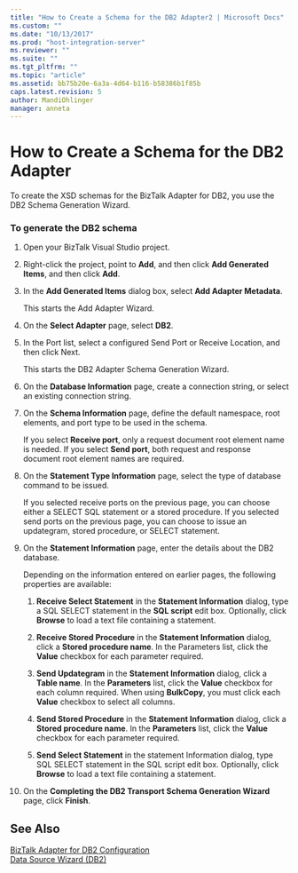 ```yaml
---
title: "How to Create a Schema for the DB2 Adapter2 | Microsoft Docs"
ms.custom: ""
ms.date: "10/13/2017"
ms.prod: "host-integration-server"
ms.reviewer: ""
ms.suite: ""
ms.tgt_pltfrm: ""
ms.topic: "article"
ms.assetid: bb75b20e-6a3a-4d64-b116-b58386b1f85b
caps.latest.revision: 5
author: MandiOhlinger
manager: anneta
---
```

# How to Create a Schema for the DB2 Adapter
To create the XSD schemas for the BizTalk Adapter for DB2, you use the DB2 Schema Generation Wizard.  
  
### To generate the DB2 schema  
  
1.  Open your BizTalk Visual Studio project.  
  
2.  Right-click the project, point to **Add**, and then click **Add Generated Items**, and then click **Add**.  
  
3.  In the **Add Generated Items** dialog box, select **Add Adapter Metadata**.  
  
     This starts the Add Adapter Wizard.  
  
4.  On the **Select Adapter** page, select **DB2**.  
  
5.  In the Port list, select a configured Send Port or Receive Location, and then click Next.  
  
     This starts the DB2 Adapter Schema Generation Wizard.  
  
6.  On the **Database Information** page, create a connection string, or select an existing connection string.  
  
7.  On the **Schema Information** page, define the default namespace, root elements, and port type to be used in the schema.  
  
     If you select **Receive port**, only a request document root element name is needed. If you select **Send port**, both request and response document root element names are required.  
  
8.  On the **Statement Type Information** page, select the type of database command to be issued.  
  
     If you selected receive ports on the previous page, you can choose either a SELECT SQL statement or a stored procedure. If you selected send ports on the previous page, you can choose to issue an updategram, stored procedure, or SELECT statement.  
  
9. On the **Statement Information** page, enter the details about the DB2 database.  
  
     Depending on the information entered on earlier pages, the following properties are available:  
  
    1.  **Receive Select Statement** in the **Statement Information** dialog, type a SQL SELECT statement in the **SQL script** edit box. Optionally, click **Browse** to load a text file containing a statement.  
  
    2.  **Receive Stored Procedure** in the **Statement Information** dialog, click a **Stored procedure name**. In the Parameters list, click the **Value** checkbox for each parameter required.  
  
    3.  **Send Updategram** in the **Statement Information** dialog, click a **Table name**. In the **Parameters** list, click the **Value** checkbox for each column required. When using **BulkCopy**, you must click each **Value** checkbox to select all columns.  
  
    4.  **Send Stored Procedure** in the **Statement Information** dialog, click a **Stored procedure name**. In the **Parameters** list, click the **Value** checkbox for each parameter required.  
  
    5.  **Send Select Statement** in the statement Information dialog, type SQL SELECT statement in the SQL script edit box. Optionally, click **Browse** to load a text file containing a statement.  
  
10. On the **Completing the DB2 Transport Schema Generation Wizard** page, click **Finish**.  
  
## See Also  
 [BizTalk Adapter for DB2 Configuration](../core/biztalk-adapter-for-db2-configuration.md)   
 [Data Source Wizard (DB2)](../core/data-source-wizard-db2.md)